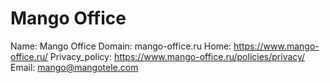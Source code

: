 
# Mango Office

Name: Mango Office
Domain: mango-office.ru
Home: https://www.mango-office.ru/
Privacy_policy: https://www.mango-office.ru/policies/privacy/
Email: mango@mangotele.com
